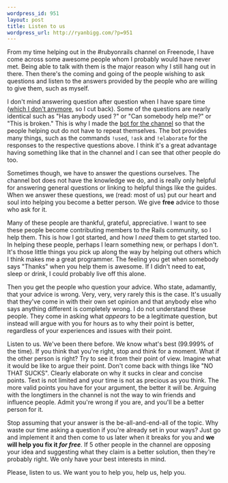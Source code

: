 ```yaml
--- 
wordpress_id: 951
layout: post
title: Listen to us
wordpress_url: http://ryanbigg.com/?p=951
---
```

From my time helping out in the #rubyonrails channel on Freenode, I have come across some awesome people whom I probably would have never met. Being able to talk with them is the major reason why I still hang out in there. Then there's the coming and going of the people wishing to ask questions and listen to the answers provided by the people who are willing to give them, such as myself.

I don't mind answering question after question when I have spare time (<a href='http://ryanbigg.com/2010/04/rails-3-book/'>which I don't anymore</a>, so I cut back). Some of the questions are nearly identical such as "Has anybody used <x>?" or "Can somebody help me?" or "This is broken." This is why I made the <a href='http://github.com/radar/railsbot'>bot for the channel</a> so that the people helping out do not have to repeat themselves. The bot provides many things, such as the commands `!used`, `!ask` and `!elaborate` for the responses to the respective questions above. I think it's a great advantage having something like that in the channel and I can see that other people do too.

Sometimes though, we have to answer the questions ourselves. The channel bot does not have the knowledge we do, and is really only helpful for answering general questions or linking to helpful things like the guides. When we answer these questions, we (read: most of us) put our heart and soul into helping you become a better person. We give <strong>free</strong> advice to those who ask for it.

Many of these people are thankful, grateful, appreciative. I want to see these people become contributing members to the Rails community, so I help them. This is how I got started, and how I <em>need</em> them to get started too. In helping these people, perhaps I learn something new, or perhaps I don't. It's those little things you pick up along the way by helping out others which I think makes me a great programmer. The feeling you get when somebody says "Thanks" when you help them is awesome. If I didn't need to eat, sleep or drink, I could probably live off this alone.

Then you get the people who question your advice. Who state, adamantly, that your advice is wrong. Very, very, very rarely this is the case. It's usually that they've come in with their own set opinion and that anybody else who says anything different is completely wrong. I do not understand these people. They come in asking what <em>appears</em> to be a legitimate question, but instead will argue with you for hours as to why their point is better, regardless of your experiences and issues with their point.

Listen to us. We've been there before. We know what's best (99.999% of the time). If you think that you're right, stop and think for a moment. What if the other person is right? Try to see it from their point of view. Imagine what it would be like to argue their point. Don't come back with things like "NO THAT SUCKS". Clearly elaborate on why it sucks in clear and concise points. Text is not limited and your time is not as precious as you think. The more valid points you have for your argument, the better it will be. Arguing with the longtimers in the channel is not the way to win friends and influence people. Admit you're wrong if you are, and you'll be a better person for it.

Stop assuming that your answer is the be-all-and-end-all of the topic. Why waste our time asking a question if you're already set in your ways? Just go and implement it and then come to us later when it breaks for you and <strong>we will help you fix it <em>for free</em></strong>. If 5 other people in the channel are opposing your idea and suggesting what they claim is a better solution, then they're probably right. We only have your best interests in mind.

Please, listen to us. We want you to help you, help us, help you.
